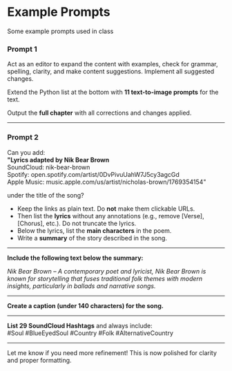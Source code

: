 # Example Prompts

Some example prompts used in class

### **Prompt 1**

Act as an editor to expand the content with examples, check for grammar, spelling, clarity, and make content suggestions. Implement all suggested changes.

Extend the Python list at the bottom with **11 text-to-image prompts** for the text.

Output the **full chapter** with all corrections and changes applied.

---

### **Prompt 2**

Can you add:  
**"Lyrics adapted by Nik Bear Brown**  
SoundCloud: nik-bear-brown  
Spotify: open.spotify.com/artist/0DvPivuUahW7J5cy3agcGd  
Apple Music: music.apple.com/us/artist/nicholas-brown/1769354154"  

under the title of the song?  

- Keep the links as plain text. Do **not** make them clickable URLs.  
- Then list the **lyrics** without any annotations (e.g., remove [Verse], [Chorus], etc.). Do not truncate the lyrics.  
- Below the lyrics, list the **main characters** in the poem.  
- Write a **summary** of the story described in the song.  

---

**Include the following text below the summary:**  

*Nik Bear Brown – A contemporary poet and lyricist, Nik Bear Brown is known for storytelling that fuses traditional folk themes with modern insights, particularly in ballads and narrative songs.*

---

**Create a caption (under 140 characters) for the song.**  

---

**List 29 SoundCloud Hashtags** and always include:  
#Soul #BlueEyedSoul #Country #Folk #AlternativeCountry  

---

Let me know if you need more refinement! This is now polished for clarity and proper formatting.
